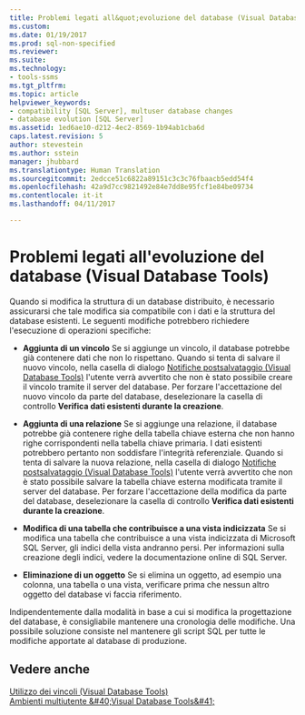 ```yaml
---
title: Problemi legati all&quot;evoluzione del database (Visual Database Tools) | Microsoft Docs
ms.custom: 
ms.date: 01/19/2017
ms.prod: sql-non-specified
ms.reviewer: 
ms.suite: 
ms.technology:
- tools-ssms
ms.tgt_pltfrm: 
ms.topic: article
helpviewer_keywords:
- compatibility [SQL Server], multuser database changes
- database evolution [SQL Server]
ms.assetid: 1ed6ae10-d212-4ec2-8569-1b94ab1cba6d
caps.latest.revision: 5
author: stevestein
ms.author: sstein
manager: jhubbard
ms.translationtype: Human Translation
ms.sourcegitcommit: 2edcce51c6822a89151c3c3c76fbaacb5edd54f4
ms.openlocfilehash: 42a9d7cc9821492e84e7dd8e95fcf1e84be09734
ms.contentlocale: it-it
ms.lasthandoff: 04/11/2017

---
```

# <a name="issues-of-database-evolution-visual-database-tools"></a>Problemi legati all'evoluzione del database (Visual Database Tools)
Quando si modifica la struttura di un database distribuito, è necessario assicurarsi che tale modifica sia compatibile con i dati e la struttura del database esistenti. Le seguenti modifiche potrebbero richiedere l'esecuzione di operazioni specifiche:  
  
-   **Aggiunta di un vincolo** Se si aggiunge un vincolo, il database potrebbe già contenere dati che non lo rispettano. Quando si tenta di salvare il nuovo vincolo, nella casella di dialogo [Notifiche postsalvataggio &#40;Visual Database Tools&#41;](../../ssms/visual-db-tools/post-save-notifications-dialog-box-visual-database-tools.md) l'utente verrà avvertito che non è stato possibile creare il vincolo tramite il server del database. Per forzare l'accettazione del nuovo vincolo da parte del database, deselezionare la casella di controllo **Verifica dati esistenti durante la creazione**.  
  
-   **Aggiunta di una relazione** Se si aggiunge una relazione, il database potrebbe già contenere righe della tabella chiave esterna che non hanno righe corrispondenti nella tabella chiave primaria. I dati esistenti potrebbero pertanto non soddisfare l'integrità referenziale. Quando si tenta di salvare la nuova relazione, nella casella di dialogo [Notifiche postsalvataggio &#40;Visual Database Tools&#41;](../../ssms/visual-db-tools/post-save-notifications-dialog-box-visual-database-tools.md) l'utente verrà avvertito che non è stato possibile salvare la tabella chiave esterna modificata tramite il server del database. Per forzare l'accettazione della modifica da parte del database, deselezionare la casella di controllo **Verifica dati esistenti durante la creazione**.  
  
-   **Modifica di una tabella che contribuisce a una vista indicizzata** Se si modifica una tabella che contribuisce a una vista indicizzata di Microsoft SQL Server, gli indici della vista andranno persi. Per informazioni sulla creazione degli indici, vedere la documentazione online di SQL Server.  
  
-   **Eliminazione di un oggetto** Se si elimina un oggetto, ad esempio una colonna, una tabella o una vista, verificare prima che nessun altro oggetto del database vi faccia riferimento.  
  
Indipendentemente dalla modalità in base a cui si modifica la progettazione del database, è consigliabile mantenere una cronologia delle modifiche. Una possibile soluzione consiste nel mantenere gli script SQL per tutte le modifiche apportate al database di produzione.  
  
## <a name="see-also"></a>Vedere anche  
[Utilizzo dei vincoli (Visual Database Tools)](http://msdn.microsoft.com/en-us/637098af-2567-48f8-90f4-b41df059833e)  
[Ambienti multiutente &amp;#40;Visual Database Tools&amp;#41;](../../ssms/visual-db-tools/multiuser-environments-visual-database-tools.md)  
  

